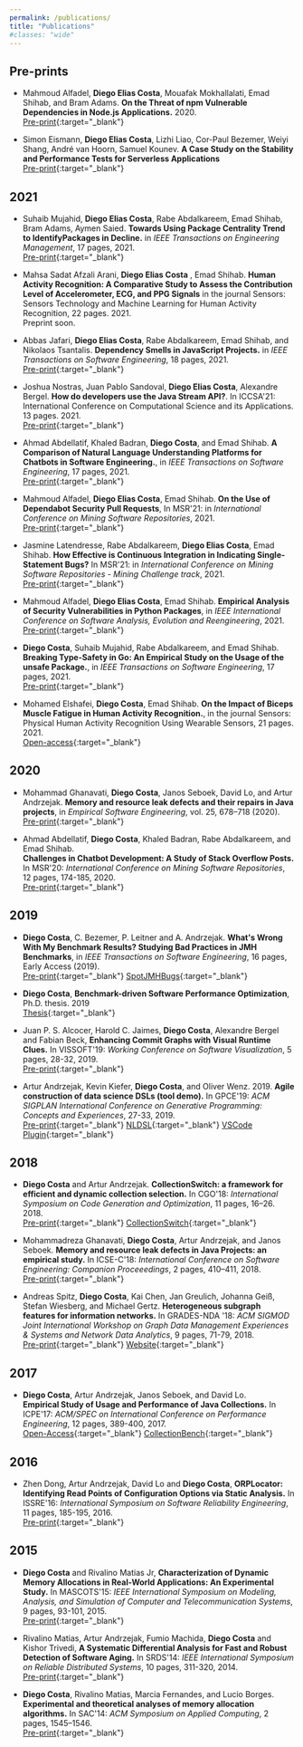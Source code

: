 ```yaml
---
permalink: /publications/
title: "Publications"
#classes: "wide"
---
```


## Pre-prints
	
- Mahmoud Alfadel, **Diego Elias Costa**, Mouafak Mokhallalati, Emad Shihab, and Bram Adams.
	**On the Threat of npm Vulnerable Dependencies in Node.js Applications.**
    2020.
    <br>
	<i class="fa fa-file-pdf"></i> [Pre-print](https://arxiv.org/abs/2009.09019){:target="_blank"}

- Simon Eismann, **Diego Elias Costa**, Lizhi Liao, Cor-Paul Bezemer, Weiyi Shang, André van Hoorn, Samuel Kounev.
   **A Case Study on the Stability and Performance Tests for Serverless Applications**
   <br>
   <i class="fa fa-file-pdf"></i> [Pre-print](https://arxiv.org/abs/2107.13320){:target="_blank"}


<!-- 5. Mahmoud Alfadel, **Diego Costa** and Emad Shihab.
	``Empirical analysis of security vulnerabilities in python packages''.
	Submitted to SANER'21: International Conference on Software Analysis, Evolution and Reengineering. 2020. -->

## 2021

- Suhaib Mujahid, **Diego Elias Costa**, Rabe Abdalkareem, Emad Shihab, Bram Adams, Aymen Saied. 
	**Towards Using Package Centrality Trend to IdentifyPackages in Decline.**
	in *IEEE Transactions on Engineering Management*, 17 pages, 2021.
	<br>
	<i class="fa fa-file-pdf"></i> [Pre-print](https://arxiv.org/abs/2107.10168){:target="_blank"}

- Mahsa Sadat Afzali Arani, **Diego Elias Costa** , Emad Shihab.
  **Human Activity Recognition: A Comparative Study to Assess the Contribution Level of Accelerometer, ECG, and PPG Signals** 
  in the journal Sensors: Sensors Technology and Machine Learning for Human Activity Recognition, 22 pages. 2021. 
	<br>
	Preprint soon.
	<!-- <i class="fa fa-file-pdf"></i> [Pre-print soon](){:target="_blank"} -->

- Abbas Jafari, **Diego Elias Costa**, Rabe Abdalkareem, Emad Shihab, and Nikolaos Tsantalis.
	**Dependency Smells in JavaScript Projects.**
    in *IEEE Transactions on Software Engineering*, 18 pages, 2021.
    <br>
	<i class="fa fa-file-pdf"></i> [Pre-print](https://arxiv.org/abs/2010.14573){:target="_blank"}

- Joshua Nostras, Juan Pablo Sandoval, **Diego Elias Costa**, Alexandre Bergel. 
	**How do developers use the Java Stream API?**.
	In ICCSA'21: International Conference on Computational Science and its Applications. 13 pages. 2021.
	<br> 
   <i class="fa fa-file-pdf"></i> [Pre-print](https://www.researchgate.net/publication/353738678){:target="_blank"}

- Ahmad Abdellatif, Khaled Badran, **Diego Costa**, and Emad Shihab.
	**A Comparison of Natural Language Understanding Platforms for Chatbots in Software Engineering.**,
    in *IEEE Transactions on Software Engineering*, 17 pages, 2021.
	<br>
	<i class="fa fa-file-pdf"></i> [Pre-print](https://www.researchgate.net/publication/351417230){:target="_blank"}

- Mahmoud Alfadel, **Diego Elias Costa**, Emad Shihab. 
  **On the Use of Dependabot Security Pull Requests**,
  In MSR'21: in *International Conference on Mining Software Repositories*, 2021.
  <br> 
  <i class="fa fa-file-pdf"></i> [Pre-print](https://www.researchgate.net/publication/349641251){:target="_blank"}

- Jasmine Latendresse, Rabe Abdalkareem, **Diego Elias Costa**, Emad Shihab.
  **How Effective is Continuous Integration in Indicating Single-Statement Bugs?**
	In MSR'21: in *International Conference on Mining Software Repositories - Mining Challenge track*, 2021.
   <br> 
   <i class="fa fa-file-pdf"></i> [Pre-print](https://www.researchgate.net/publication/349895921){:target="_blank"}

- Mahmoud Alfadel, **Diego Elias Costa**, Emad Shihab.
  **Empirical Analysis of Security Vulnerabilities in Python Packages**,
  in *IEEE International Conference on Software Analysis, Evolution and Reengineering*, 2021.
  <br>
	<i class="fa fa-file-pdf"></i> [Pre-print](https://www.researchgate.net/publication/348392851){:target="_blank"}

- **Diego Costa**, Suhaib Mujahid, Rabe Abdalkareem, and Emad Shihab.
	**Breaking Type-Safety in Go: An Empirical Study on the Usage of the unsafe Package.**,
	in *IEEE Transactions on Software Engineering*, 17 pages, 2021.
	<br>
	<i class="fa fa-file-pdf"></i> [Pre-print](https://www.researchgate.net/publication/348973245){:target="_blank"}

- Mohamed Elshafei, **Diego Costa**, Emad Shihab.
	**On the Impact of Biceps Muscle Fatigue in Human Activity Recognition.**,
	in the journal Sensors: Physical Human Activity Recognition Using Wearable Sensors, 21 pages. 2021. 
	<br>
	<i class="fa fa-file-pdf"></i> [Open-access](https://www.mdpi.com/1424-8220/21/4/1070){:target="_blank"}




## 2020

- Mohammad Ghanavati, **Diego Costa**, Janos Seboek, David Lo, and Artur Andrzejak.
    **Memory and resource leak defects and their repairs in Java projects**, 
    in *Empirical Software Engineering*, vol. 25, 678–718 (2020).
    <br>
	<i class="fa fa-file-pdf"></i> [Pre-print](https://www.researchgate.net/publication/334709860){:target="_blank"}


- Ahmad Abdellatif, **Diego Costa**, Khaled Badran, Rabe Abdalkareem, and Emad Shihab.  
	**Challenges in Chatbot Development: A Study of Stack Overflow Posts.**
	In MSR'20: *International Conference on Mining Software Repositories*, 12 pages, 174-185, 2020.
	<br>
	<i class="fa fa-file-pdf" aria-hidden="true"></i> [Pre-print](https://www.researchgate.net/publication/339954158){:target="_blank"}


## 2019

- **Diego Costa**, C. Bezemer, P. Leitner and A. Andrzejak.
    **What's Wrong With My Benchmark Results? Studying Bad Practices in JMH Benchmarks**, 
    in *IEEE Transactions on Software Engineering*, 16 pages, Early Access (2019). 
    <br>
	<i class="fa fa-file-pdf" aria-hidden="true"></i> [Pre-print](https://www.researchgate.net/publication/333825812){:target="_blank"}
	<i class="fab fa-github" aria-hidden="true"></i> [SpotJMHBugs](https://github.com/DiegoEliasCosta/spotjmhbugs){:target="_blank"}

- **Diego Costa**, 
  **Benchmark-driven Software Performance Optimization**,
  Ph.D. thesis. 2019
  <br>
  <i class="fa fa-file-pdf" aria-hidden="true"></i> [Thesis](http://archiv.ub.uni-heidelberg.de/volltextserver/26919/1/DiegoCosta_thesis.pdf){:target="_blank"}


- Juan P. S. Alcocer, Harold C. Jaimes, **Diego Costa**, Alexandre Bergel and Fabian Beck, 
	**Enhancing Commit Graphs with Visual Runtime Clues.**
	In VISSOFT'19: *Working Conference on Software Visualization*,
	5 pages, 28-32, 2019.
	<br>
	<i class="fa fa-file-pdf" aria-hidden="true"></i> [Pre-print](https://www.researchgate.net/publication/339954158){:target="_blank"}
	
- Artur Andrzejak, Kevin Kiefer, **Diego Costa**, and Oliver Wenz. 2019. 
    **Agile construction of data science DSLs (tool demo).** 
	In GPCE'19: *ACM SIGPLAN International Conference on Generative Programming: Concepts and Experiences*, 27-33, 2019.
	<br>
	<i class="fa fa-file-pdf" aria-hidden="true"></i> [Pre-print](https://www.researchgate.net/publication/335868045){:target="_blank"}
	<i class="fab fa-github" aria-hidden="true"></i> [NLDSL](https://einhornstyle.gitlab.io/nldsl/){:target="_blank"}
    <i class="fa fa-cog" aria-hidden="true"></i> [VSCode Plugin](https://marketplace.visualstudio.com/items?itemName=PVS-IfI-Heidelberg-University-Germany.vscode-nldsl-windows){:target="_blank"}

## 2018

- **Diego Costa** and Artur Andrzejak. 
	**CollectionSwitch: a framework for efficient and dynamic collection selection.**
	In CGO'18: *International Symposium on Code Generation and Optimization*, 11 pages, 16–26. 2018. 
	<br>
	<i class="fa fa-file-pdf" aria-hidden="true"></i> [Pre-print](https://www.researchgate.net/publication/323230033){:target="_blank"}
	<i class="fab fa-github" aria-hidden="true"></i> [CollectionSwitch](https://github.com/DiegoEliasCosta/collectionSwitch){:target="_blank"}


- Mohammadreza Ghanavati, **Diego Costa**, Artur Andrzejak, and Janos Seboek. 
	**Memory and resource leak defects in Java Projects: an empirical study.** 
	In ICSE-C'18: *International Conference on Software Engineering: Companion Proceeedings*, 2 pages, 410–411, 2018.
	<br>
	<i class="fa fa-file-pdf" aria-hidden="true"></i> [Pre-print](https://www.researchgate.net/publication/323477150){:target="_blank"}


- Andreas Spitz, **Diego Costa**, Kai Chen, Jan Greulich, Johanna Geiß, Stefan Wiesberg, and Michael Gertz. 
	**Heterogeneous subgraph features for information networks.**
	In GRADES-NDA '18: *ACM SIGMOD Joint International Workshop on Graph Data Management Experiences \& Systems and Network Data Analytics*, 9 pages, 71-79, 2018. 
	<br>
	<i class="fa fa-file-pdf" aria-hidden="true"></i> [Pre-print](https://www.researchgate.net/publication/325591871){:target="_blank"}
	<i class="fa fa-globe" aria-hidden="true"></i> [Website](https://dbs.ifi.uni-heidelberg.de/resources/hsgf/){:target="_blank"}
	

## 2017

- **Diego Costa**, Artur Andrzejak, Janos Seboek, and David Lo.  		
	**Empirical Study of Usage and Performance of Java Collections.**
	In ICPE'17: *ACM/SPEC on International Conference on Performance Engineering*, 12 pages, 389-400, 2017.
    <br>
	<i class="fa fa-file-pdf" aria-hidden="true"></i> [Open-Access](https://dl.acm.org/doi/10.1145/3030207.3030221){:target="_blank"}
	<i class="fab fa-github" aria-hidden="true"></i> [CollectionBench](https://github.com/DiegoEliasCosta/CollectionsBench){:target="_blank"}

	
## 2016

- Zhen Dong, Artur Andrzejak, David Lo and **Diego Costa**, 
	**ORPLocator: Identifying Read Points of Configuration Options via Static Analysis.**
	In ISSRE'16: *International Symposium on Software Reliability Engineering*, 11 pages, 185-195, 2016.
    <br>
	<i class="fa fa-file-pdf" aria-hidden="true"></i> [Pre-print](https://www.researchgate.net/publication/307429820){:target="_blank"}


## 2015

- **Diego Costa** and Rivalino Matias Jr, 
	**Characterization of Dynamic Memory Allocations in Real-World Applications: An Experimental Study.**
	In MASCOTS'15:  *IEEE International Symposium on Modeling, Analysis, and Simulation of Computer and Telecommunication Systems*, 9 pages, 93-101, 2015.
    <br>
	<i class="fa fa-file-pdf" aria-hidden="true"></i> [Pre-print](https://www.researchgate.net/publication/278392781){:target="_blank"}


- Rivalino Matias, Artur Andrzejak, Fumio Machida, **Diego Costa** and Kishor Trivedi, 
	**A Systematic Differential Analysis for Fast and Robust Detection of Software Aging.**
	In SRDS'14: *IEEE International Symposium on Reliable Distributed Systems*, 10 pages, 311-320, 2014.
	<br>
	<i class="fa fa-file-pdf" aria-hidden="true"></i> [Pre-print](https://www.researchgate.net/publication/263450326){:target="_blank"}


- **Diego Costa**, Rivalino Matias, Marcia Fernandes, and Lucio Borges.  
    **Experimental and theoretical analyses of memory allocation algorithms.**
	In SAC'14: *ACM Symposium on Applied Computing*, 2 pages, 1545–1546.
	<br>
	<i class="fa fa-file-pdf" aria-hidden="true"></i> [Pre-print](https://www.researchgate.net/publication/259043057){:target="_blank"}
